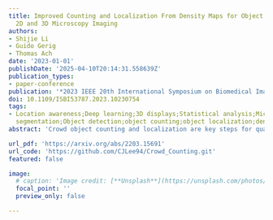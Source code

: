 ```yaml
---
title: Improved Counting and Localization From Density Maps for Object Detection in
  2D and 3D Microscopy Imaging
authors:
- Shijie Li
- Guido Gerig
- Thomas Ach
date: '2023-01-01'
publishDate: '2025-04-10T20:14:31.558639Z'
publication_types:
- paper-conference
publication: '*2023 IEEE 20th International Symposium on Biomedical Imaging (ISBI)*'
doi: 10.1109/ISBI53787.2023.10230754
tags:
- Location awareness;Deep learning;3D displays;Statistical analysis;Microscopy;Semantic
  segmentation;Object detection;object counting;object localization;density map
abstract: 'Crowd object counting and localization are key steps for quantitative analysis in large-scale microscopy applications. Previous methods producing density maps based on deep learning have reached a high level of accuracy for object counting by assuming that object counting is equivalent to the integration of the density map. However, this model fails when objects overlap significantly and/or present fuzzy boundaries regarding accurate localization. To overcome this limitation, we propose an alternative method to count and localize objects from the density map. Our procedure includes the following three key aspects: 1) Proposing a new connected-component analysis method based on the statistical properties of the density map, 2) optimizing the counting results for those objects which are well-detected based on the proposed counting method, and 3) improving localization of poorly detected objects using the proposed counting method as prior information. Validation includes processing microscopy data with known ground truth and comparison with other models that use conventional processing of the density map. Our results show improved performance in counting and localization of objects in 2D and 3D microscopy data. Furthermore, the proposed method is generic, considering various applications that rely on the density map approach. Our code is publicly available.'

url_pdf: 'https://arxiv.org/abs/2203.15691'
url_code: 'https://github.com/CJLee94/Crowd_Counting.git'
featured: false

image:
  # caption: 'Image credit: [**Unsplash**](https://unsplash.com/photos/pLCdAaMFLTE)'
  focal_point: ''
  preview_only: false

---
```

